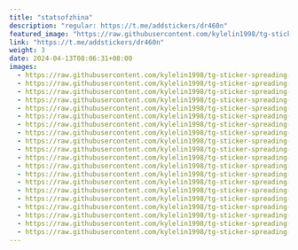 ```yaml
---
title: "statsofzhina"
description: "regular: https://t.me/addstickers/dr460n"
featured_image: "https://raw.githubusercontent.com/kylelin1998/tg-sticker-spreading-worldwide-images/main/img/8412b26f-23c3-40af-a245-0c4e6683a123.jpg"
link: "https://t.me/addstickers/dr460n"
weight: 3
date: 2024-04-13T08:06:31+08:00
images:
  - https://raw.githubusercontent.com/kylelin1998/tg-sticker-spreading-worldwide-images/main/img/8412b26f-23c3-40af-a245-0c4e6683a123.jpg
  - https://raw.githubusercontent.com/kylelin1998/tg-sticker-spreading-worldwide-images/main/img/38f74798-738f-4a8d-b118-3a6cbf17ac20.jpg
  - https://raw.githubusercontent.com/kylelin1998/tg-sticker-spreading-worldwide-images/main/img/45365ebc-7607-45e2-a821-0df9eee259fc.jpg
  - https://raw.githubusercontent.com/kylelin1998/tg-sticker-spreading-worldwide-images/main/img/ddba47f7-182c-4edf-a40a-d45d1137935e.jpg
  - https://raw.githubusercontent.com/kylelin1998/tg-sticker-spreading-worldwide-images/main/img/350cf834-625b-4e24-84fd-559e2cc02876.jpg
  - https://raw.githubusercontent.com/kylelin1998/tg-sticker-spreading-worldwide-images/main/img/a77f6433-ad56-4e8c-9833-adba0b830ce5.jpg
  - https://raw.githubusercontent.com/kylelin1998/tg-sticker-spreading-worldwide-images/main/img/32f7a732-89da-4bd4-bf79-7b895397ab68.jpg
  - https://raw.githubusercontent.com/kylelin1998/tg-sticker-spreading-worldwide-images/main/img/4d6b02e5-c4d4-4f47-a645-5dbde1327941.jpg
  - https://raw.githubusercontent.com/kylelin1998/tg-sticker-spreading-worldwide-images/main/img/c4f9a013-95f0-416c-a515-ebef1f512a97.jpg
  - https://raw.githubusercontent.com/kylelin1998/tg-sticker-spreading-worldwide-images/main/img/ec853921-8bf8-4281-86b4-72ec94994405.jpg
  - https://raw.githubusercontent.com/kylelin1998/tg-sticker-spreading-worldwide-images/main/img/dfca806d-ef68-4c90-9ef5-fd2ec160c3be.jpg
  - https://raw.githubusercontent.com/kylelin1998/tg-sticker-spreading-worldwide-images/main/img/4a12a0a6-a692-449d-9fae-36b378b94f5b.jpg
  - https://raw.githubusercontent.com/kylelin1998/tg-sticker-spreading-worldwide-images/main/img/d3193299-6432-4a6f-bfe1-df1ea753e4b7.jpg
  - https://raw.githubusercontent.com/kylelin1998/tg-sticker-spreading-worldwide-images/main/img/27e0244d-b04b-4918-8896-3882a0b67828.jpg
  - https://raw.githubusercontent.com/kylelin1998/tg-sticker-spreading-worldwide-images/main/img/ad77f54c-3a45-4507-9cef-d1de5960afe6.jpg
  - https://raw.githubusercontent.com/kylelin1998/tg-sticker-spreading-worldwide-images/main/img/43abab51-4972-4c58-a714-71abc2e7fc85.jpg
  - https://raw.githubusercontent.com/kylelin1998/tg-sticker-spreading-worldwide-images/main/img/a6717169-8267-4dcc-a804-f767bde53cd3.jpg
  - https://raw.githubusercontent.com/kylelin1998/tg-sticker-spreading-worldwide-images/main/img/b4e896ed-6a7e-4fdf-a557-f6b0b04caa1b.jpg
  - https://raw.githubusercontent.com/kylelin1998/tg-sticker-spreading-worldwide-images/main/img/7998776a-a006-43fe-bcdb-f16acd07861d.jpg
  - https://raw.githubusercontent.com/kylelin1998/tg-sticker-spreading-worldwide-images/main/img/8840c569-8a13-4294-8821-b05268b16879.jpg
---
```

